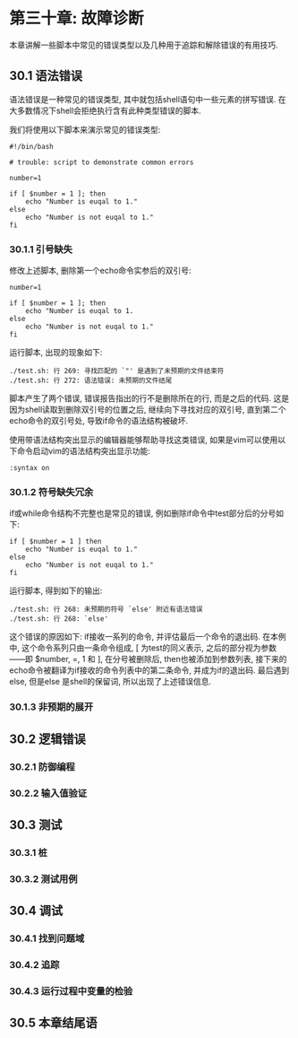# 第三十章: 故障诊断 #

本章讲解一些脚本中常见的错误类型以及几种用于追踪和解除错误的有用技巧.

## 30.1 语法错误 ##

语法错误是一种常见的错误类型, 其中就包括shell语句中一些元素的拼写错误. 在大多数情况下shell会拒绝执行含有此种类型错误的脚本.

我们将使用以下脚本来演示常见的错误类型:

```
#!/bin/bash

# trouble: script to demonstrate common errors

number=1

if [ $number = 1 ]; then
    echo "Number is euqal to 1."
else
    echo "Number is not euqal to 1."
fi
```

### 30.1.1 引号缺失 ###

修改上述脚本, 删除第一个echo命令实参后的双引号:

```
number=1

if [ $number = 1 ]; then
    echo "Number is euqal to 1.
else
    echo "Number is not euqal to 1."
fi
```

运行脚本, 出现的现象如下:

```
./test.sh: 行 269: 寻找匹配的 `"' 是遇到了未预期的文件结束符
./test.sh: 行 272: 语法错误: 未预期的文件结尾
```

脚本产生了两个错误, 错误报告指出的行不是删除所在的行, 而是之后的代码. 这是因为shell读取到删除双引号的位置之后, 继续向下寻找对应的双引号, 直到第二个echo命令的双引号处, 导致if命令的语法结构被破坏.

使用带语法结构突出显示的编辑器能够帮助寻找这类错误, 如果是vim可以使用以下命令启动vim的语法结构突出显示功能:

```
:syntax on
```

### 30.1.2 符号缺失冗余 ###

if或while命令结构不完整也是常见的错误, 例如删除if命令中test部分后的分号如下:

```
if [ $number = 1 ] then
    echo "Number is euqal to 1."
else
    echo "Number is not euqal to 1."
fi
```

运行脚本, 得到如下的输出:

```
./test.sh: 行 268: 未预期的符号 `else' 附近有语法错误
./test.sh: 行 268: `else'
```

这个错误的原因如下: if接收一系列的命令, 并评估最后一个命令的退出码. 在本例中, 这个命令系列只由一条命令组成, [ 为test的同义表示, 之后的部分视为参数——即 $number, =, 1 和 ], 在分号被删除后, then也被添加到参数列表,
接下来的echo命令被翻译为if接收的命令列表中的第二条命令, 并成为if的退出码. 最后遇到else, 但是else 是shell的保留词, 所以出现了上述错误信息.

### 30.1.3 非预期的展开 ###

## 30.2 逻辑错误 ##

### 30.2.1 防御编程 ###

### 30.2.2 输入值验证 ###

## 30.3 测试 ##

### 30.3.1 桩 ###

### 30.3.2 测试用例 ###

## 30.4 调试 ##

### 30.4.1 找到问题域 ###

### 30.4.2 追踪 ###

### 30.4.3 运行过程中变量的检验 ###

## 30.5 本章结尾语 ##
